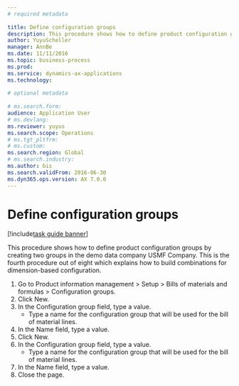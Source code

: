```yaml
--- 
# required metadata 
 
title: Define configuration groups
description: This procedure shows how to define product configuration groups by creating two groups in the demo data company USMF Company. 
author: YuyuScheller
manager: AnnBe 
ms.date: 11/11/2016
ms.topic: business-process 
ms.prod:  
ms.service: dynamics-ax-applications 
ms.technology:  
 
# optional metadata 
 
# ms.search.form:   
audience: Application User 
# ms.devlang:  
ms.reviewer: yuyus
ms.search.scope: Operations 
# ms.tgt_pltfrm:  
# ms.custom:  
ms.search.region: Global
# ms.search.industry: 
ms.author: bis
ms.search.validFrom: 2016-06-30 
ms.dyn365.ops.version: AX 7.0.0 
---
```

# Define configuration groups

[!include[task guide banner](../../includes/task-guide-banner.md)]

This procedure shows how to define product configuration groups by creating two groups in the demo data company USMF Company. This is the fourth procedure out of eight which explains how to build combinations for dimension-based configuration.

1. Go to Product information management > Setup > Bills of materials and formulas > Configuration groups.
2. Click New.
3. In the Configuration group field, type a value.
    * Type a name for the configuration group that will be used for the bill of material lines.  
4. In the Name field, type a value.
5. Click New.
6. In the Configuration group field, type a value.
    * Type a name for the configuration group that will be used for the bill of material lines.  
7. In the Name field, type a value.
8. Close the page.

